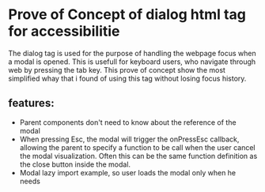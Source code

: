 # Prove of Concept of dialog html tag for accessibilitie

The dialog tag is used for the purpose of handling the webpage focus when a modal is opened. This is usefull for keyboard users, who navigate through web by pressing the tab key.
This prove of concept show the most simplified whay that i found of using this tag without losing focus history.

## features:
- Parent components don't need to know about the reference of the modal
- When pressing Esc, the modal will trigger the onPressEsc callback, allowing the parent to specify a function to be call when the user cancel the modal visualization. Often this can be the same function definition as the close button inside the modal.
- Modal lazy import example, so user loads the modal only when he needs
